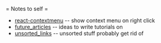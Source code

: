= Notes to self =

 * [react-contextmenu](react_contextmenu)             -- show context menu on right click
 * [future_articles](future_articles)                 -- ideas to write tutorials on
 * [unsorted_links](unsorted)                         -- unsorted stuff probably get rid of
